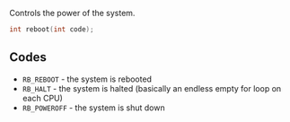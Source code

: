 Controls the power of the system.

```c
int reboot(int code);
```

## Codes

- `RB_REBOOT` - the system is rebooted
- `RB_HALT` - the system is halted (basically an endless empty for loop on each CPU)
- `RB_POWEROFF` - the system is shut down

